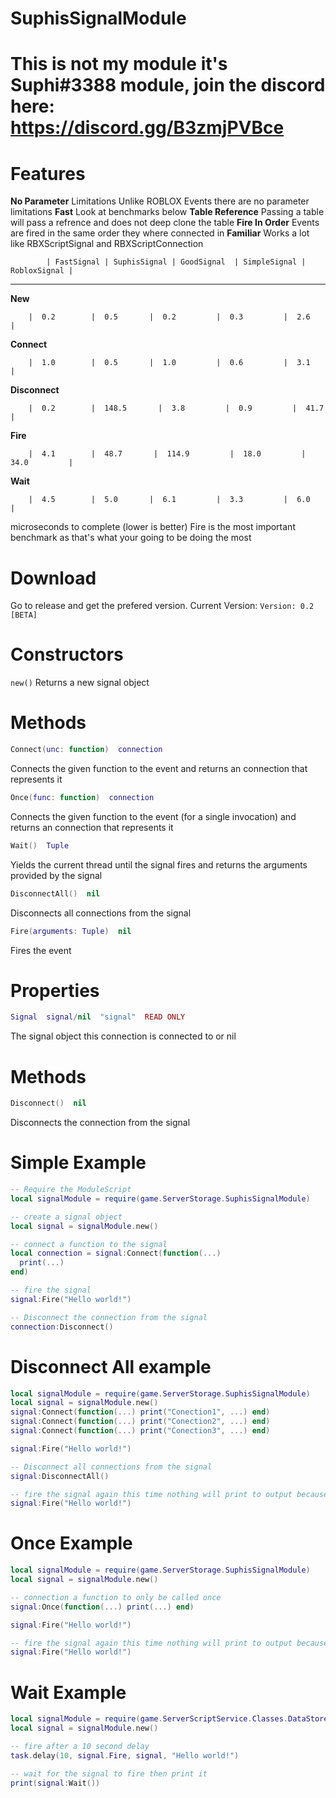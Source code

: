 # SuphisSignalModule

# This is not my module it's Suphi#3388 module, join the discord here: https://discord.gg/B3zmjPVBce

# Features
**No Parameter** Limitations Unlike ROBLOX Events there are no parameter limitations
**Fast**                     Look at benchmarks below
**Table Reference**          Passing a table will pass a refrence and does not deep clone the table
**Fire In Order**            Events are fired in the same order they where connected in
**Familiar**                 Works a lot like RBXScriptSignal and RBXScriptConnection

            | FastSignal | SuphisSignal | GoodSignal  | SimpleSignal | RobloxSignal |
------------------------------------------------------------------------------------

**New**   
``` 
	|  0.2        |  0.5       |  0.2         |  0.3         |  2.6         | 
```

**Connect**   
```
	|  1.0        |  0.5       |  1.0         |  0.6         |  3.1         | 
```

**Disconnect** 
```
	|  0.2        |  148.5       |  3.8         |  0.9         |  41.7         | 
```

**Fire**        
```
	|  4.1        |  48.7       |  114.9         |  18.0         |  34.0         | 
```

**Wait** 
```
	|  4.5        |  5.0       |  6.1         |  3.3         |  6.0         | 
```

microseconds to complete (lower is better)
Fire is the most important benchmark as that's what your going to be doing the most

# Download
Go to release and get the prefered version.
Current Version: `Version: 0.2 [BETA]`

# Constructors
`new()`
Returns a new signal object

# Methods
```lua
Connect(unc: function)  connection
```
Connects the given function to the event and returns an connection that represents it

```lua
Once(func: function)  connection
```
Connects the given function to the event (for a single invocation) and returns an connection that represents it

```lua
Wait()  Tuple
```
Yields the current thread until the signal fires and returns the arguments provided by the signal

```lua
DisconnectAll()  nil
```
Disconnects all connections from the signal

```lua
Fire(arguments: Tuple)  nil
```
Fires the event

# Properties
```lua
Signal  signal/nil  "signal"  READ ONLY
```
The signal object this connection is connected to or nil

# Methods
```lua
Disconnect()  nil
```
Disconnects the connection from the signal

# Simple Example
```lua
-- Require the ModuleScript
local signalModule = require(game.ServerStorage.SuphisSignalModule)

-- create a signal object
local signal = signalModule.new()

-- connect a function to the signal
local connection = signal:Connect(function(...)
  print(...)
end)

-- fire the signal
signal:Fire("Hello world!")

-- Disconnect the connection from the signal
connection:Disconnect()
```

# Disconnect All example
```lua
local signalModule = require(game.ServerStorage.SuphisSignalModule)
local signal = signalModule.new()
signal:Connect(function(...) print("Conection1", ...) end)
signal:Connect(function(...) print("Conection2", ...) end)
signal:Connect(function(...) print("Conection3", ...) end)

signal:Fire("Hello world!")

-- Disconnect all connections from the signal
signal:DisconnectAll()

-- fire the signal again this time nothing will print to output because we disconnected all connections
signal:Fire("Hello world!")
```

# Once Example
```lua
local signalModule = require(game.ServerStorage.SuphisSignalModule)
local signal = signalModule.new()

-- connection a function to only be called once
signal:Once(function(...) print(...) end)

signal:Fire("Hello world!")

-- fire the signal again this time nothing will print to output because once will automatically disconnect once it gets fired
signal:Fire("Hello world!")
```

# Wait Example

```lua
local signalModule = require(game.ServerScriptService.Classes.DataStore.Signal)
local signal = signalModule.new()

-- fire after a 10 second delay
task.delay(10, signal.Fire, signal, "Hello world!")

-- wait for the signal to fire then print it
print(signal:Wait())
```
